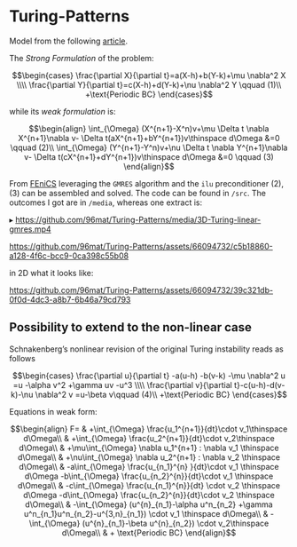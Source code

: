 # Turing-Patterns
Model from the following [article](https://royalsocietypublishing.org/doi/10.1098/rstb.1952.0012).

The _Strong Formulation_ of the problem:

$$\begin{cases}
\frac{\partial X}{\partial t}=a(X-h)+b(Y-k)+\mu \nabla^2 X \\\\
\frac{\partial Y}{\partial t}=c(X-h)+d(Y-k)+\nu \nabla^2 Y \qquad (1)\\
+\text{Periodic BC}
\end{cases}$$

while its _weak formulation_ is:
```math
\begin{align}
\int_{\Omega} (X^{n+1}-X^n)v+\mu \Delta t \nabla X^{n+1}\nabla v- \Delta t(aX^{n+1}+bY^{n+1})v\thinspace d\Omega &=0 \qquad (2)\\
\int_{\Omega} (Y^{n+1}-Y^n)v+\nu \Delta t \nabla Y^{n+1}\nabla v- \Delta t(cX^{n+1}+dY^{n+1})v\thinspace d\Omega &=0 \qquad (3)
\end{align}
```
From [FEniCS](https://fenicsproject.org/) leveraging the ```GMRES``` algorithm and the ```ilu``` preconditioner $(2),(3)$ can be assembled and solved. The code can be found in ```/src```. The outcomes I got are in ```/media```, whereas one extract is:


$\blacktriangleright$ https://github.com/96mat/Turing-Patterns/media/3D-Turing-linear-gmres.mp4


https://github.com/96mat/Turing-Patterns/assets/66094732/c5b18860-a128-4f6c-bcc9-0ca398c55b08

in 2D what it looks like:

https://github.com/96mat/Turing-Patterns/assets/66094732/39c321db-0f0d-4dc3-a8b7-6b46a79cd793

## Possibility to extend to the non-linear case
Schnakenberg’s nonlinear revision of the original Turing instability reads as follows

$$\begin{cases}
\frac{\partial u}{\partial t} -a(u-h) -b(v-k) -\mu \nabla^2 u  =u -\alpha v^2 +\gamma uv -u^3 \\\\
\frac{\partial v}{\partial t}-c(u-h)-d(v-k)-\nu \nabla^2 v  =u-\beta v\qquad (4)\\
+\text{Periodic BC}
\end{cases}$$

Equations in weak form:

```math
\begin{align}
F= & +\int_{\Omega} \frac{u_1^{n+1}}{dt}\cdot v_1\thinspace d\Omega\\
& +\int_{\Omega} \frac{u_2^{n+1}}{dt}\cdot v_2\thinspace d\Omega\\
& +\mu\int_{\Omega} \nabla u_1^{n+1} : \nabla v_1 \thinspace d\Omega\\
& +\nu\int_{\Omega} \nabla u_2^{n+1} : \nabla v_2 \thinspace d\Omega\\
& -a\int_{\Omega} \frac{u_{n_1}^{n} }{dt}\cdot v_1 \thinspace d\Omega -b\int_{\Omega} \frac{u_{n_2}^{n}}{dt}\cdot v_1 \thinspace d\Omega\\
& -c\int_{\Omega} \frac{u_{n_1}^{n}}{dt} \cdot v_2 \thinspace d\Omega -d\int_{\Omega} \frac{u_{n_2}^{n}}{dt}\cdot v_2 \thinspace d\Omega\\
& -\int_{\Omega} (u^{n}_{n_1}-\alpha u^n_{n_2} +\gamma u^n_{n_1}u^n_{n_2}-u^{3,n}_{n_1}) \cdot v_1 \thinspace d\Omega\\
& -\int_{\Omega}  (u^{n}_{n_1}-\beta u^{n}_{n_2}) \cdot v_2\thinspace d\Omega\\
& + \text{Periodic BC}
\end{align}
```




